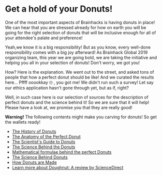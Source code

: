 # Get a hold of your Donuts!

One of the most important aspects of Brainhacks is having donuts in place! We can hear that you are stressed already for how on earth you will be going for the right selection of donuts that will be inclusive enough for all of your attendee's palate and preference!

Yeah,we know it is a big responsibility! But as you know, every well-done responsibility comes with a big joy afterward! As Brainhack Global 2019 organizing team, this year we are going bold, we are taking the initiative and helping you all in your selection of donuts! Don't worry, we got you!

How? Here is the explanation. We went out to the street, and asked tons of people that how a perfect donut should be like! And we curated the results here... Pffff ooookkay :roll_eyes: , you got me! We didn't run such a survey! Let say our ethics application hasn't gone through yet, but as if, right? 

Well, in such case here is our selection of sources for the description of perfect donuts and the science behind it! So we are sure that it will help! Please have a look at, we promise you that they are really good! 

**Warning!** The following contents might make you carving for donuts! So get the wallets ready!


* [The History of Donuts]( https://www.onegreenplanet.org/vegan-food/the-history-of-the-donut/)
* [The Anatomy of the Perfect Donut](https://medium.com/@mcpflugie/the-anatomy-of-the-perfect-doughnut-643a68957ca8)
* [The Scientist's Guide to Donuts](https://cravingsofafoodscientist.com/2019/01/11/the-scientists-guide-to-donuts/)
* [The Science Behind the Donuts](https://www.yuppiechef.com/spatula/the-science-behind-doughnuts/)
* [Mathematical formulae behind the perfect Donuts](https://www.conquermaths.com/news/post/index/188/The-Mathematically-Perfect-Doughnut)
* [The Science Behind Donuts](http://www.r-dpartners.com/2018/06/01/the-science-behind-donuts/)
* [How Donuts are Made](http://www.madehow.com/Volume-5/Doughnut.html)
* [Learn more about Doughnut: A review by ScienceDirect](https://www.sciencedirect.com/topics/food-science/doughnut)
